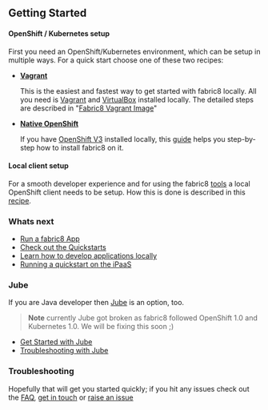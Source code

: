 ## Getting Started

#### OpenShift / Kubernetes setup

First you need an OpenShift/Kubernetes environment, which can be setup in multiple ways. For a quick start choose one 
of these two recipes:

* [**Vagrant**](vagrant.html)
  
  This is the easiest and fastest way to get started with fabric8 locally. 
  All you need is [Vagrant](https://www.vagrantup.com/) and [VirtualBox](https://www.virtualbox.org/) installed locally. 
  The detailed steps are described in "[Fabric8 Vagrant Image](vagrant.html)"

* [**Native OpenShift**](openshift.html) 
  
  If you have [OpenShift V3](http://www.openshift.com) installed locally, 
  this [guide](openshift.html) helps you step-by-step how to install fabric8 on it.

#### Local client setup

For a smooth developer experience and for using the fabric8 [tools](../tools.html) a local OpenShift client needs to be setup.
How this is done is described in this [recipe](local.html).

### Whats next

* [Run a fabric8 App](apps.html)
* [Check out the Quickstarts](../quickstarts.html)
* [Learn how to develop applications locally](develop.html)
* [Running a quickstart on the iPaaS](example.html)

### Jube 

If you are Java developer then [Jube](jube.html) is an option, too. 

> **Note** currently Jube got broken as fabric8 followed OpenShift 1.0 and Kubernetes 1.0. We will be fixing this soon ;)

* [Get Started with Jube](jube.html)
* [Troubleshooting with Jube](http://fabric8.io/jube/troubleshooting.html)


### Troubleshooting

Hopefully that will get you started quickly; if you hit any issues check out the [FAQ](http://fabric8.io/guide/FAQ.html), [get in touch](http://fabric8.io/community/index.html) or [raise an issue](https://github.com/fabric8io/fabric8/issues)
